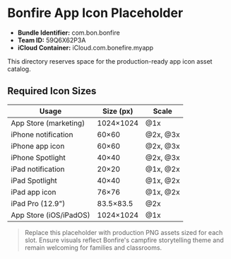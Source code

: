 # Bonfire App Icon Placeholder

- **Bundle Identifier:** com.bon.bonfire
- **Team ID:** 59Q6X62P3A
- **iCloud Container:** iCloud.com.bonefire.myapp

This directory reserves space for the production-ready app icon asset catalog.

## Required Icon Sizes
| Usage | Size (px) | Scale |
|-------|-----------|-------|
| App Store (marketing) | 1024×1024 | @1x |
| iPhone notification | 60×60 | @2x, @3x |
| iPhone app icon | 60×60 | @2x, @3x |
| iPhone Spotlight | 40×40 | @2x, @3x |
| iPad notification | 20×20 | @1x, @2x |
| iPad Spotlight | 40×40 | @1x, @2x |
| iPad app icon | 76×76 | @1x, @2x |
| iPad Pro (12.9") | 83.5×83.5 | @2x |
| App Store (iOS/iPadOS) | 1024×1024 | @1x |

> Replace this placeholder with production PNG assets sized for each slot. Ensure visuals reflect Bonfire's campfire storytelling theme and remain welcoming for families and classrooms.

